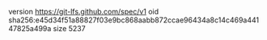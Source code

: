 version https://git-lfs.github.com/spec/v1
oid sha256:e45d34f51a88827f03e9bc868aabb872ccae96434a8c14c469a44147825a499a
size 5237
